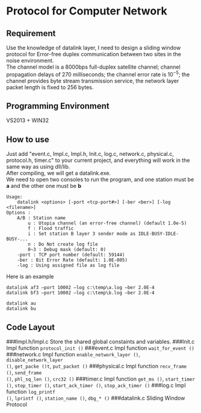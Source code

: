 Protocol for Computer Network
===
Requirement
---
Use the knowledge of datalink layer, I need to design a sliding window protocol for Error-free duplex communication between two sites in the noise environment.  
The channel model is a 8000bps full-duplex satellite channel; channel propagation delays of 270 milliseconds; the channel error rate is $10^{-5}$; the channel provides byte stream transmission service, the network layer packet length is fixed to 256 bytes.  

Programming Environment
---
VS2013 + WIN32  

How to use
---
Just add "event.c, Impl.c, Impl.h, Init.c, log.c, network.c, physical.c, protocol.h, timer.c" to your current project, and everything will work in the same way as using dll/lib.  
After compiling, we will get a datalink.exe.   
We need to open two consoles to run the program, and one station must be **a** and the other one must be **b**
```
Usage:  
    datalink <options> [-port <tcp-port#>] [-ber <ber>] [-log <filename>]
Options :
    A/B : Station name
        u : Utopia channel (an error-free channel) (default 1.0e-5)
        f : Flood traffic
        i : Set station B layer 3 sender mode as IDLE-BUSY-IDLE-BUSY-...
        n : Do Not create log file
        0~3 : Debug mask (default: 0)
    -port : TCP port number (default: 59144)
    -ber : Bit Error Rate (default: 1.0E-005)
    -log : Using assigned file as log file
```
Here is an example  
```
datalink af3 –port 10002 –log c:\temp\a.log –ber 2.0E-4
datalink bf3 –port 10002 –log c:\temp\b.log –ber 2.0E-4

datalink au
datalink bu
```

Code Layout
---
###Impl.h/Impl.c
Store the shared global constaints and variables.
###Init.c
Impl function <code>protocol_init ()</code>
###event.c
Impl function <code>wait_for_event ()</code>
###network.c
Impl function <code>enable_network_layer ()</code>, <code>disable_network_layer ()</code>, 
<code>get_packe ()t</code>, <code>put_packet ()</code>
###physical.c
Impl function <code>recv_frame ()</code>, <code>send_frame ()</code>, <code>phl_sq_len ()</code>, <code>crc32 ()</code>
###timer.c
Impl function <code>get_ms ()</code>, <code>start_timer ()</code>, <code>stop_timer ()</code>, 
<code>start_ack_timer ()</code>, <code>stop_ack_timer ()</code>
###log.c
Impl function <code>log_printf ()</code>, <code>lprintf ()</code>, <code>station_name ()</code>, <code>dbg_* ()</code>
###datalink.c
Sliding Window Protocol